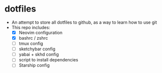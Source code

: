 # dotfiles
- An attempt to store all dotfiles to github, as a way to learn how to use git
- This repo includes:
    - [x] Neovim configuration
    - [x] bashrc / zshrc
    - [ ] tmux config
    - [ ] sketchybar config
    - [ ] yabai + skhd config
    - [ ] script to install dependencies
    - [ ] Starship config
